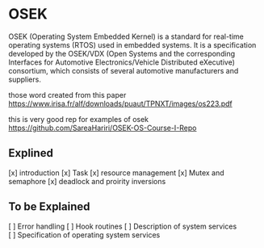 # OSEK
 OSEK (Operating System Embedded Kernel) is a standard for real-time operating systems (RTOS) used in embedded systems. It is a specification developed by the OSEK/VDX (Open Systems and the corresponding Interfaces for Automotive Electronics/Vehicle Distributed eXecutive) consortium, which consists of several automotive manufacturers and suppliers.

those word created from this paper https://www.irisa.fr/alf/downloads/puaut/TPNXT/images/os223.pdf

this is very good rep for examples of osek https://github.com/SareaHariri/OSEK-OS-Course-I-Repo


## Explined 
  [x] introduction
  [x] Task
  [x] resource management
  [x] Mutex and semaphore
  [x] deadlock and proirity inversions

  


## To be Explained 
  [ ] Error handling
  [ ] Hook routines 
  [ ] Description of system services   
  [ ] Specification of operating system services 
